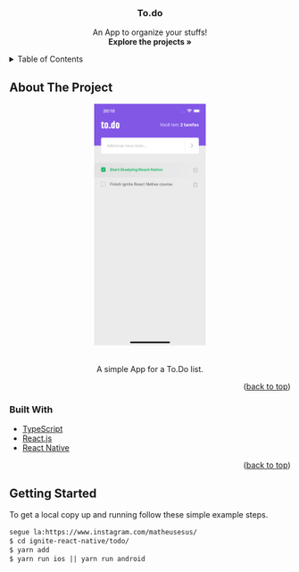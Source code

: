 <div id="top"></div>

<br />
<div align="center">
  <h3 align="center">To.do</h3>

  <p align="center">
    An App to organize your stuffs!
    <br />
    <strong>Explore the projects »</strong></a>
  </p>
</div>

<details>
  <summary>Table of Contents</summary>
  <ol>
    <li>
      <a href="#about-the-project">About The Project</a>
      <ul>
        <li><a href="#built-with">Built With</a></li>
      </ul>
    </li>
    <li><a href="#getting-started">Getting Started</a></li>
  </ol>
</details>

## About The Project
<div align="center">
  <img src="assets/project-screenshot.png" alt="MySkills Screen Shot" width="200"/>
</div>
<br/>
<p align="center">A simple App for a To.Do list.<p>
<p align="right">(<a href="#top">back to top</a>)</p>

### Built With

* [TypeScript](https://www.typescriptlang.org/)
* [React.js](https://reactjs.org/)
* [React Native](https://reactnative.dev/)

<p align="right">(<a href="#top">back to top</a>)</p>

## Getting Started

To get a local copy up and running follow these simple example steps.

```
segue la:https://www.instagram.com/matheusesus/
$ cd ignite-react-native/todo/
$ yarn add
$ yarn run ios || yarn run android
```
